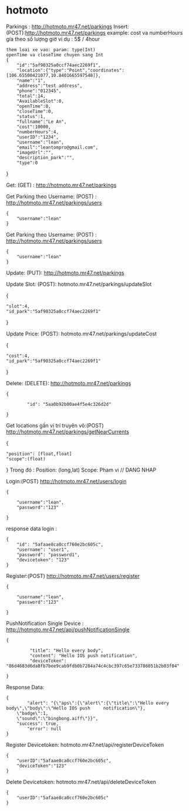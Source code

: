 # hotmoto
Parkings : http://hotmoto.mr47.net/parkings
Insert: (POST):http://hotmoto.mr47.net/parkings
	example:
	cost va numberHours gía theo số lượng giờ ví dụ : 5$ / 4hour
    
    them loai xe vao: param: type(Int) 
    openTime va closeTime chuyen sang Int
  	{	
  		"id":"5af90325a0ccf74aec2269f1",
  		"location":{"type":"Point","coordinates":[106.65500421077,10.8401665597548]},
		"name":"1",
		"address":"test address",
		"phone":"012345",
		"total":14, 
		"AvailableSlot":0,
		"openTime":0,
		"closeTime":0,
		"status":1,
		"fullname":"Le An",
		"cost":10000,
		"numberHours":4,
		"userID":"1234",
		"username":"lean",
		"email":"leantompro@gmail.com",
		"imageUrl":"",
		"description_park":"",
		"type":0
  }

Get: (GET) : http://hotmoto.mr47.net/parkings

Get Parking theo Username: (POST) : http://hotmoto.mr47.net/parkings/users 

	{
		"username":"lean"
	}
Get Parking theo Username: (POST) : http://hotmoto.mr47.net/parkings/users 

	{
		"username":"lean"
	}
Update: (PUT): http://hotmoto.mr47.net/parkings

Update Slot: (POST): hotmoto.mr47.net/parkings/updateSlot

{
	
	"slot":4,
	"id_park":"5af90325a0ccf74aec2269f1"

}

Update Price: (POST): hotmoto.mr47.net/parkings/updateCost

{
	
	"cost":4,
	"id_park":"5af90325a0ccf74aec2269f1"

}

Delete: (DELETE): http://hotmoto.mr47.net/parkings

	{
	
      		"id": "5aa0b92b00ae4f5e4c326d2d"
		
	}
	
Get locations gần vị trí truyên vô:(POST) http://hotmoto.mr47.net/parkings/getNearCurrents 

{

	"position": [float,float]  
	"scope":(float)
	
}
Trong đó : Position:  (long,lat) 
Scope: Pham vi
// DANG NHAP

Login:(POST)   http://hotmoto.mr47.net/users/login 

	{
	
		"username":"lean",
		"password":"123"
		
	}
response data login :

	{
	    "id": "5afaae8ca0ccf760e2bc605c",
	    "username": "user1",
	    "password": "password1",
	    "devicetoken": "123"
	}
	
	
Register:(POST)   http://hotmoto.mr47.net/users/register

	{
	
		"username":"lean",
		"password":"123"
		
	}


PushNotification Single Device : http://hotmoto.mr47.net/api/pushNotificationSingle

	{
	
     		 "title": "Hello every body",
     		 "content": "Hello IOS push notification",
     		 "deviceToken": "86d4683d6da8fb7bee9cab9fdb0b7284a74c4cbc397c65e733786051b2b03f04"
    
	}
	
Response Data:

	{
    		"alert": "{\"aps\":{\"alert\":{\"title\":\"Hello every body\",\"body\":\"Hello IOS push 	notification\"},
		\"badge\":1,
		\"sound\":\"bingbong.aiff\"}}",
	  	"success": true,
	    	"error": null
	}
	
Register Devicetoken: hotmoto.mr47.net/api/registerDeviceToken

	{
		"userID":"5afaae8ca0ccf760e2bc605c",
		"deviceToken":"123"
	}
Delete Devicetoken: hotmoto.mr47.net/api/deleteDeviceToken

	{
		"userID":"5afaae8ca0ccf760e2bc605c"
	}	
